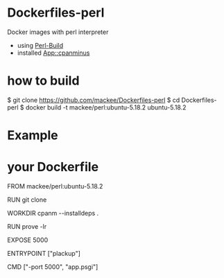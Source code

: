 Dockerfiles-perl
================

Docker images with perl interpreter

- using [Perl-Build](https://github.com/tokuhirom/Perl-Build "Perl-Build")
- installed [App::cpanminus](http://metacpan.org//App::cpanminus "App::cpanminus")

# how to build

  $ git clone https://github.com/mackee/Dockerfiles-perl
  $ cd Dockerfiles-perl
  $ docker build -t mackee/perl:ubuntu-5.18.2 ubuntu-5.18.2
  
# Example

  # your Dockerfile
  
  FROM mackee/perl:ubuntu-5.18.2
  
  RUN git clone <your perl repository>
  
  WORKDIR cpanm --installdeps .
  
  RUN prove -lr
  
  EXPOSE 5000
  
  ENTRYPOINT ["plackup"]
  
  CMD ["-port 5000", "app.psgi"]
